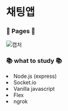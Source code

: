 # 채팅앱

### :bookmark_tabs:&nbsp;Pages&nbsp;:bookmark_tabs:

![캡처](https://user-images.githubusercontent.com/93702328/179370429-99df4d5d-53f2-4460-b4af-25448ee4e8ff.PNG)

### :books:&nbsp;what to study&nbsp;:books:

<li>Node.js (express)</li>
<li>Socket.io</li>
<li>Vanilla javascript</li>
<li>Flex</li>
<li>ngrok</li>

